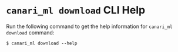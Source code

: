 # `canari_ml download` CLI Help

Run the following command to get the help information for `canari_ml download` command:

```console exec="on" source="material-block" result="ansi"
$ canari_ml download --help
```
